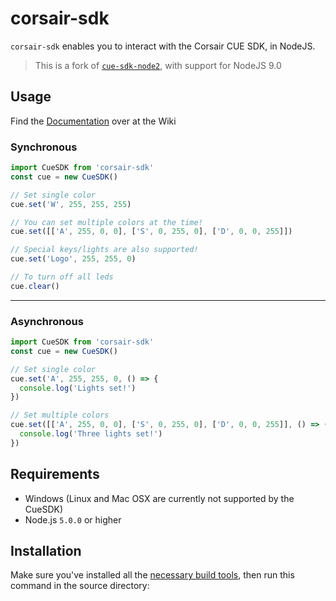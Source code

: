 # corsair-sdk

`corsair-sdk` enables you to interact with the Corsair CUE SDK, in NodeJS.

> This is a fork of [`cue-sdk-node2`](https://gitlab.com/luxdvie/node-cue-sdk-2), with support for NodeJS 9.0

## Usage

Find the [Documentation](https://github.com/Yannicked/node-cue-sdk/wiki/Documentation) over at the Wiki

### Synchronous

```ts
import CueSDK from 'corsair-sdk'
const cue = new CueSDK()

// Set single color
cue.set('W', 255, 255, 255)

// You can set multiple colors at the time!
cue.set([['A', 255, 0, 0], ['S', 0, 255, 0], ['D', 0, 0, 255]])

// Special keys/lights are also supported!
cue.set('Logo', 255, 255, 0)

// To turn off all leds
cue.clear()
```

---

### Asynchronous

```ts
import CueSDK from 'corsair-sdk'
const cue = new CueSDK()

// Set single color
cue.set('A', 255, 255, 0, () => {
  console.log('Lights set!')
})

// Set multiple colors
cue.set([['A', 255, 0, 0], ['S', 0, 255, 0], ['D', 0, 0, 255]], () => {
  console.log('Three lights set!')
})
```

## Requirements

* Windows (Linux and Mac OSX are currently not supported by the CueSDK)
* Node.js `5.0.0` or higher

## Installation

Make sure you've installed all the [necessary build
tools](https://github.com/TooTallNate/node-gyp#installation),
then run this command in the source directory:
